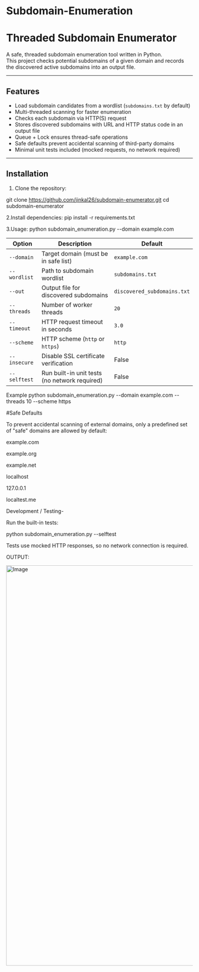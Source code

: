 # Subdomain-Enumeration
# Threaded Subdomain Enumerator

A safe, threaded subdomain enumeration tool written in Python.  
This project checks potential subdomains of a given domain and records the discovered active subdomains into an output file.  

---

## Features

- Load subdomain candidates from a wordlist (`subdomains.txt` by default)
- Multi-threaded scanning for faster enumeration
- Checks each subdomain via HTTP(S) request
- Stores discovered subdomains with URL and HTTP status code in an output file
- Queue + Lock ensures thread-safe operations
- Safe defaults prevent accidental scanning of third-party domains
- Minimal unit tests included (mocked requests, no network required)

---

## Installation

1. Clone the repository:

git clone https://github.com/jinkal26/subdomain-enumerator.git
cd subdomain-enumerator

2.Install dependencies:
pip install -r requirements.txt

3.Usage:
python subdomain_enumeration.py --domain example.com

| Option       | Description                                   | Default                     |
| ------------ | --------------------------------------------- | --------------------------- |
| `--domain`   | Target domain (must be in safe list)          | `example.com`               |
| `--wordlist` | Path to subdomain wordlist                    | `subdomains.txt`            |
| `--out`      | Output file for discovered subdomains         | `discovered_subdomains.txt` |
| `--threads`  | Number of worker threads                      | `20`                        |
| `--timeout`  | HTTP request timeout in seconds               | `3.0`                       |
| `--scheme`   | HTTP scheme (`http` or `https`)               | `http`                      |
| `--insecure` | Disable SSL certificate verification          | False                       |
| `--selftest` | Run built-in unit tests (no network required) | False                       |

Example
python subdomain_enumeration.py --domain example.com --threads 10 --scheme https

#Safe Defaults

To prevent accidental scanning of external domains, only a predefined set of "safe" domains are allowed by default:

example.com

example.org

example.net

localhost

127.0.0.1

localtest.me

Development / Testing-

Run the built-in tests:

python subdomain_enumeration.py --selftest

Tests use mocked HTTP responses, so no network connection is required.


OUTPUT:

<img width="1920" height="1080" alt="Image" src="https://github.com/user-attachments/assets/d52f7c45-17b1-4598-aa33-ac4c44c94e4a" />
